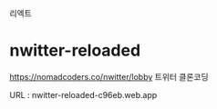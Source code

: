 리엑트

# nwitter-reloaded

https://nomadcoders.co/nwitter/lobby 트위터 클론코딩

URL : nwitter-reloaded-c96eb.web.app
